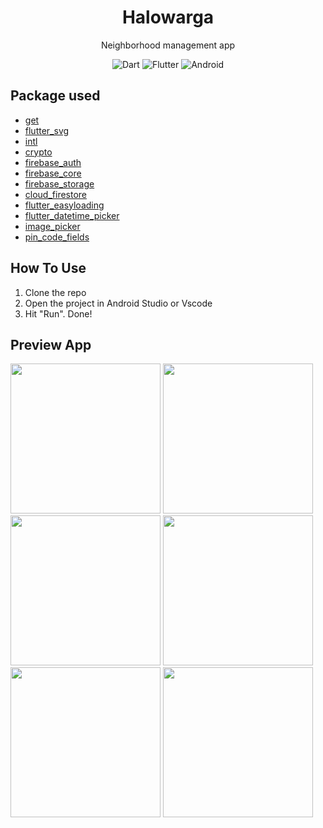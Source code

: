 <h1 align="center">
  Halowarga
</h1>
<p align="center">
Neighborhood management app
</p>
<p align="center">
<img alt="Dart" src="https://img.shields.io/badge/Dart-darkblue?logo=dart&logoColor=blue">
<img alt="Flutter" src="https://img.shields.io/badge/Flutter-white?logo=flutter&logoColor=blue">
<img alt="Android" src="https://img.shields.io/badge/Android-3DDC84?logo=android&logoColor=white">
</p>

## Package used

- [get](https://pub.dev/packages/get)
- [flutter_svg](https://pub.dev/packages/flutter_svg)
- [intl](https://pub.dev/packages/intl)
- [crypto](https://pub.dev/packages/crypto)
- [firebase_auth](https://pub.dev/packages/firebase_auth)
- [firebase_core](https://pub.dev/packages/firebase_core)
- [firebase_storage](https://pub.dev/packages/firebase_storage)
- [cloud_firestore](https://pub.dev/packages/cloud_firestore)
- [flutter_easyloading](https://pub.dev/packages/flutter_easyloading)
- [flutter_datetime_picker](https://pub.dev/packages/flutter_datetime_picker)
- [image_picker](https://pub.dev/packages/image_picker)
- [pin_code_fields](https://pub.dev/packages/pin_code_fields)

## How To Use

1. Clone the repo
2. Open the project in Android Studio or Vscode
3. Hit "Run". Done!

## Preview App

<div>
  <img src="https://user-images.githubusercontent.com/61187315/183562629-46615769-4f36-451f-bfc4-5d501764fffd.png" width="240">
  <img src="https://user-images.githubusercontent.com/61187315/183562637-c98a8e9b-e07a-40c8-9649-d19291c273ea.png" width="240">
  <img src="https://user-images.githubusercontent.com/61187315/183562639-418c9e62-eb11-478e-83ae-b65dc826a28c.png" width="240">
  <img src="https://user-images.githubusercontent.com/61187315/183562647-6687afe8-919d-44d0-9be6-dad0d74d4ea7.png" width="240">
  <img src="https://user-images.githubusercontent.com/61187315/183562652-12398000-34c0-4842-8423-9e0c78e64a5c.png" width="240">
  <img src="https://user-images.githubusercontent.com/61187315/183562654-9f37abfc-4fb4-46bb-8800-843bb1948fc6.png" width="240">
</div>

